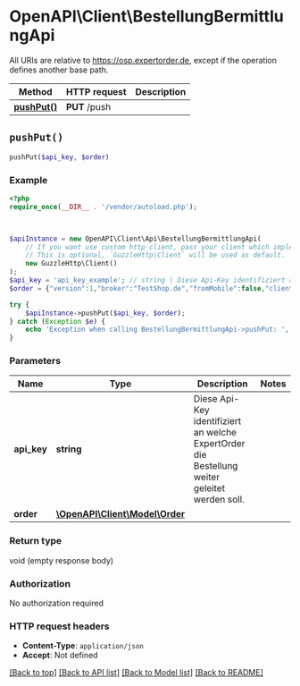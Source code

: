 # OpenAPI\Client\BestellungBermittlungApi

All URIs are relative to https://osp.expertorder.de, except if the operation defines another base path.

| Method | HTTP request | Description |
| ------------- | ------------- | ------------- |
| [**pushPut()**](BestellungBermittlungApi.md#pushPut) | **PUT** /push |  |


## `pushPut()`

```php
pushPut($api_key, $order)
```



### Example

```php
<?php
require_once(__DIR__ . '/vendor/autoload.php');



$apiInstance = new OpenAPI\Client\Api\BestellungBermittlungApi(
    // If you want use custom http client, pass your client which implements `GuzzleHttp\ClientInterface`.
    // This is optional, `GuzzleHttp\Client` will be used as default.
    new GuzzleHttp\Client()
);
$api_key = 'api_key_example'; // string | Diese Api-Key identifiziert an welche ExpertOrder die Bestellung weiter geleitet werden soll.
$order = {"version":1,"broker":"TestShop.de","fromMobile":false,"clientIp":"192.168.1.2","id":"20221121114617984","oldid":"20221121114617988","ordertime":"2022-11-21T11:46:17.988Z","deliverytime":"2022-11-21T11:46:17.988Z","customerinfo":"Quittung nicht vergessen","orderprice":20.5,"orderdiscount":0.0,"bonuscard":"","notification":false,"deliverycost":0.0,"tip":0.0,"customer":{"phone":"01700000001","email":"test@test.de","companyname":"RevoutIT","departmentname":"ExpertOrder","name":"Revout","street":"Ing.-Honnef-Str. 13","zip":"21509","location":"Glinde","addressinfo":"1.OG"},"payment":{"type":1,"provider":"","transactionid":"","prepaid":0.0},"items":[{"count":1,"name":"Menü 1","price":17.0,"items":[{"count":1,"name":"Sommer-Salat standard","price":0.0,"items":[{"count":1,"name":"French Dressing","price":0.0,"items":[]},{"count":1,"name":"Brötchen zum Salat standard","price":0.0,"items":[]}]},{"count":1,"name":"Pizza Vegetaria small","price":0.0,"items":[]},{"count":1,"name":"Warme Pfannkuchen","price":0.0,"items":[{"count":1,"name":"mit heißen Kirschen und Vanille-Sauce","price":0.0,"items":[]}]}]},{"count":1,"name":"Coca Cola 1l","price":3.5,"items":[]}]}; // \OpenAPI\Client\Model\Order

try {
    $apiInstance->pushPut($api_key, $order);
} catch (Exception $e) {
    echo 'Exception when calling BestellungBermittlungApi->pushPut: ', $e->getMessage(), PHP_EOL;
}
```

### Parameters

| Name | Type | Description  | Notes |
| ------------- | ------------- | ------------- | ------------- |
| **api_key** | **string**| Diese Api-Key identifiziert an welche ExpertOrder die Bestellung weiter geleitet werden soll. | |
| **order** | [**\OpenAPI\Client\Model\Order**](../Model/Order.md)|  | |

### Return type

void (empty response body)

### Authorization

No authorization required

### HTTP request headers

- **Content-Type**: `application/json`
- **Accept**: Not defined

[[Back to top]](#) [[Back to API list]](../../README.md#endpoints)
[[Back to Model list]](../../README.md#models)
[[Back to README]](../../README.md)
